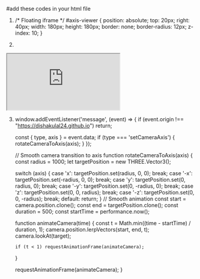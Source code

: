 #add these codes in your html file

 1.   /* Floating iframe */
    #axis-viewer {
      position: absolute;
      top: 20px;
      right: 40px;
      width: 180px;
      height: 180px;
      border: none;
      border-radius: 12px;
      z-index: 10;
    }


2. <body>
  <iframe 
    id="axis-viewer"
    src="https://dishakulal24.github.io/threejs-axis-project/"
    loading="lazy"
    allowfullscreen>
  </iframe>




 3. window.addEventListener('message', (event) => {
      if (event.origin !== "https://dishakulal24.github.io") return;

      const { type, axis } = event.data;
      if (type === 'setCameraAxis') {
        rotateCameraToAxis(axis);
      }
    });

    //  Smooth camera transition to axis
    function rotateCameraToAxis(axis) {
      const radius = 1000;
      let targetPosition = new THREE.Vector3();

      switch (axis) {
        case 'x': targetPosition.set(radius, 0, 0); break;
        case '-x': targetPosition.set(-radius, 0, 0); break;
        case 'y': targetPosition.set(0, radius, 0); break;
        case '-y': targetPosition.set(0, -radius, 0); break;
        case 'z': targetPosition.set(0, 0, radius); break;
        case '-z': targetPosition.set(0, 0, -radius); break;
        default: return;
      }
      // Smooth animation
      const start = camera.position.clone();
      const end = targetPosition.clone();
      const duration = 500;
      const startTime = performance.now();

      function animateCamera(time) {
        const t = Math.min((time - startTime) / duration, 1);
        camera.position.lerpVectors(start, end, t);
        camera.lookAt(target);

        if (t < 1) requestAnimationFrame(animateCamera);
      }

      requestAnimationFrame(animateCamera);
    }
